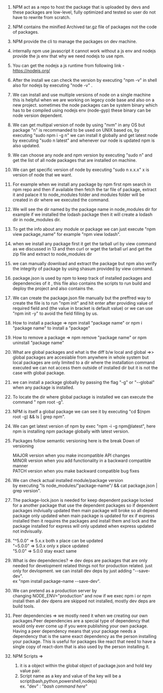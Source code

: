 1. NPM act as a repo to host the package that is uploaded by devs and these packages are low-level, fully optimized and tested so user do not have to rewrite from scratch.

2. NPM contains the minified Archived tar.gz file of packages not the code of packages.

3. NPM provide the cli to manage the packages on dev machine.

4. internally npm use javascript it cannot work without a js env and nodejs provide the js env that why we need nodejs to use npm.

5. You can get the nodejs a js runtime from
   following link - https://nodejs.org/

6. After the install we can check the version
   by executing "npm -v" in shell also for nodejs by executing "node -v" .

7. We can install and use multiple versions of node on a single machine this is helpful when we are working on
   legecy code base and also on a new project.
   sometimes the node packages can be system binary which has to be compiled using nodejs env (node-gyp) these binary can be node version dependent.

8. We can get multipal version of node by using "nvm" in any OS but package "n" is recommanded to be used on UNIX based os, by executing "sudo npm i -g n" we can install it globally and get latest node by executing "sudo n latest" and whenever our node is updated npm is also updated.

9. We can choose any node and npm version by executing "sudo n" and get the list of all node packages that are installed on machine.

10. We can get specific version of node by executing
    "sudo n x.x.x" x is version of node that we want.

11. For example when we install any package by npm
    first npm search in npm repo and then if available then fetch the tar file of package, extract it and palace it to node_modules folder and modules folder will be created in dir where we executed the command.

12. We will see the dir named by the package name in node_modules dir for example if we installed the lodash package then it will create a lodash dir in node_modules dir.

13. To get the info about any module or package we can just execute "npm view package_name" for example
    "npm view lodash".

14. when we install any package first it get the tarball url by view command as we discussed in 13 and then curl or wget the tarball url and get the zip file and extract to node_modules dir

15. we can manually download and extract the package but npm also verify the integrity of package by using shasum provided by view command.

16. package.json is used by npm to keep track of installed packages and dependencies of it , this file also contains the scripts to run build and deploy the project and also contains the.

17. We can create the package.json file manually but the preffred way to create the file is to run "npm init" and hit enter after providing value of required field and (the value in bracket is default value) or we can use "npm init -y" to avoid the field filling by us.

18. How to install a package =>
    npm install "package name" or npm i "package name" to install a "package"

19. How to remove a package => npm remove "package name"
    or npm uninstall "package name"

20. What are global packages and what is the diff b/w local and global =>> global packages are accesiable from anywhere in whole system but local packages are only limited to a dir where the installation command executed we can not access them outside of installed dir but it is not the case with global package.

21. we can install a package globally by passing the flag "-g" or "--global" when any package is installed.

22. To locate the dir where global package is installed we can execute the command " npm root -g".

23. NPM is itself a global package we can see it by executing "cd $(npm root -g) && ls | grep npm".

24. We can get latest version of npm by exec "npm -i -g npm@latest", here npm is installing npm package globally with latest version.

25. Packages follow semantic versioning
    here is the break Down of versioning

    MAJOR version when you make incompatible API changes<br>
    MINOR version when you add functionality in a backward compatible manner<br>
    PATCH version when you make backward compatible bug fixes<br>

26. We can check actual installed module/package version<br> by executing "ls node_modules/"package-name"/ && cat package.json | grep version".

27. The package-lock.json is needed for keep dependent package locked for a another package that use the dependent packages so if dependent packages indviually updated then main package will broke so all depend package only updated when main package is updated
    for ex if express installed then it requires the packages and install them and lock and the package installed for express will only updated when express updated not indvisually.

28. "^5.0.0" => 5.x.x both x place can be updated <br>
    "~5.0.0" => 5.0.x only x place updated <br>
    "5.0.0" => 5.0.0 stay exact same

29. What is dev dependencies? => dev deps are packages that are only needed for development related things not for production related. just only for devlopment.
    we can install dev deps by just adding "--save-dev".<br>
    ex "npm install package-name --save-dev".

30. We can pretend as a production server by <br>
    changing NODE_ENV="production" and now if we exec npm i or npm install then all dev dpens are skipped not installed, mostly dev deps are build tools.

31. Peer dependencies => we mostly need it when we creating our own packages.Peer dependencies are a special type of dependency that would only ever come up if you were publishing your own package.
    Having a peer dependency means that your package needs a dependency that is the same exact dependency as the person installing your package. This is useful for packages like react that need to have a single copy of react-dom that is also used by the person installing it.


 32. NPM Scripts => <br>
     1. it is a object within the global object of package.json and hold key value pair.
     2. Script name as a key and value of the key will be a script(bash,python,powershell,nodejs)<br>
     ex. "dev" : "_bash  command here_"
